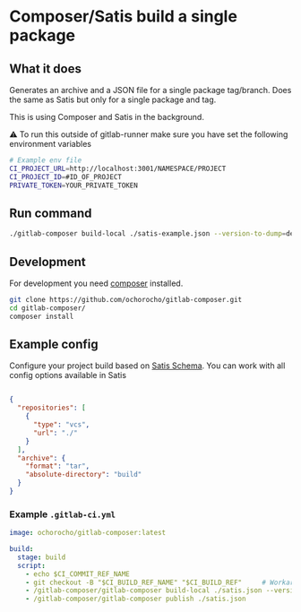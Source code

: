 # Composer/Satis build a single package

## What it does

Generates an archive and a JSON file for a single package tag/branch.
Does the same as Satis but only for a single package and tag.   

This is using Composer and Satis in the background.

:warning: To run this outside of gitlab-runner make sure you have set the following environment variables

```bash
# Example env file
CI_PROJECT_URL=http://localhost:3001/NAMESPACE/PROJECT
CI_PROJECT_ID=#ID_OF_PROJECT
PRIVATE_TOKEN=YOUR_PRIVATE_TOKEN
```



## Run command

```bash
./gitlab-composer build-local ./satis-example.json --version-to-dump=dev-develop

```

## Development

For development you need [composer](https://getcomposer.org/) installed.

```bash
git clone https://github.com/ochorocho/gitlab-composer.git
cd gitlab-composer/
composer install

```

## Example config

Configure your project build based on [Satis Schema](https://github.com/composer/satis/blob/master/res/satis-schema.json).
You can work with all config options available in Satis 

```json

{
  "repositories": [
    {
      "type": "vcs",
      "url": "./"
    }
  ],
  "archive": {
    "format": "tar",
    "absolute-directory": "build"
  }
}

```

### Example `.gitlab-ci.yml`

```yaml
image: ochorocho/gitlab-composer:latest

build:
  stage: build
  script:
    - echo $CI_COMMIT_REF_NAME 
    - git checkout -B "$CI_BUILD_REF_NAME" "$CI_BUILD_REF"     # Workaround detached head causing confusion in satis, see https://gitlab.com/gitlab-org/gitlab-ce/issues/19421
    - /gitlab-composer/gitlab-composer build-local ./satis.json --version-to-dump=$CI_COMMIT_REF_NAME
    - /gitlab-composer/gitlab-composer publish ./satis.json

```
